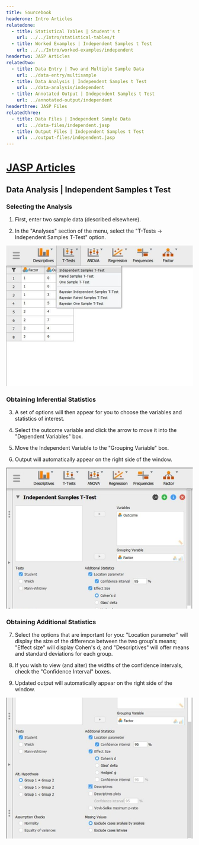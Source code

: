 ```yaml
---
title: Sourcebook
headerone: Intro Articles
relatedone:
  - title: Statistical Tables | Student's t
    url: ../../Intro/statistical-tables/t
  - title: Worked Examples | Independent Samples t Test
    url: ../../Intro/worked-examples/independent
headertwo: JASP Articles
relatedtwo:
  - title: Data Entry | Two and Multiple Sample Data
    url: ../data-entry/multisample
  - title: Data Analysis | Independent Samples t Test
    url: ../data-analysis/independent
  - title: Annotated Output | Independent Samples t Test
    url: ../annotated-output/independent
headerthree: JASP Files
relatedthree:
  - title: Data Files | Independent Sample Data
    url: ../data-files/independent.jasp
  - title: Output Files | Independent Samples t Test
    url: ../output-files/independent.jasp
---
```


# [JASP Articles](../index.md)

## Data Analysis | Independent Samples t Test

### Selecting the Analysis

1. First, enter two sample data (described elsewhere). 

2. In the "Analyses" section of the menu, select the "T-Tests → Independent Samples T-Test" option. 

<p align="center"><kbd><img src="independent1.png"></kbd></p>

### Obtaining Inferential Statistics

3. A set of options will then appear for you to choose the variables and statistics of interest.

4. Select the outcome variable and click the arrow to move it into the "Dependent Variables" box.

5. Move the Independent Variable to the "Grouping Variable" box. 

6. Output will automatically appear on the right side of the window. 

<p align="center"><kbd><img src="independent2.png"></kbd></p>

### Obtaining Additional Statistics

7. Select the options that are important for you: "Location parameter" will display the size of the difference between the two group's means; "Effect size" will display Cohen's d; and "Descriptives" will offer means and standard  deviations for each group. 

8. If you wish to view (and alter) the widths of the confidence intervals, check the "Confidence Interval" boxes. 

9. Updated output will automatically appear on the right side of the window. 

<p align="center"><kbd><img src="independent3.png"></kbd></p>
